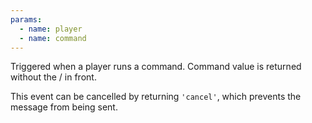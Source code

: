 ```yaml
---
params:
  - name: player
  - name: command
---
```


Triggered when a player runs a command. Command value is returned without the /
in front.

This event can be cancelled by returning `'cancel'`, which prevents the message
from being sent.
